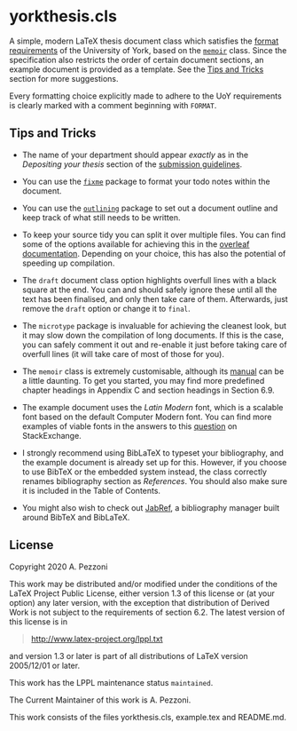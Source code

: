 # yorkthesis.cls

A simple, modern LaTeX thesis document class which satisfies the [format
requirements][format] of the University of York, based on the
[`memoir`][memoir] class. Since the specification also restricts the order of
certain document sections, an example document is provided as a template.
See the [Tips and Tricks](#tips-and-tricks) section for more suggestions.

Every formatting choice explicitly made to adhere to the UoY requirements is
clearly marked with a comment beginning with `FORMAT`.

[format]: https://www.york.ac.uk/research/graduate-school/academic/thesis/format/
[memoir]: https://ctan.org/pkg/memoir

## Tips and Tricks

- The name of your department should appear _exactly_ as in the _Depositing
  your thesis_ section of the [submission guidelines][guidelines].

- You can use the [`fixme`][fixme] package to format your
  todo notes within the document.

- You can use the [`outlining`][outlining] package to set
  out a document outline and keep track of what still needs to be written.

- To keep your source tidy you can split it over multiple files. You can find
  some of the options available for achieving this in the
  [overleaf][overleaf-large-project-management]
  [documentation][overleaf-multi-file-projects]. Depending on your choice, this
  has also the potential of speeding up compilation.

- The `draft` document class option highlights overfull lines with a black
  square at the end. You can and should safely ignore these until all the text
  has been finalised, and only then take care of them. Afterwards, just remove
  the `draft` option or change it to `final`.

- The `microtype` package is invaluable for achieving the cleanest look, but it
  may slow down the compilation of long documents. If this is the case, you can
  safely comment it out and re-enable it just before taking care of overfull
  lines (it will take care of most of those for you).

- The `memoir` class is extremely customisable, although its
  [manual][memoir-manual] can be a little daunting. To get you started, you may
  find more predefined chapter headings in Appendix C and section headings in
  Section 6.9.

- The example document uses the _Latin Modern_ font, which is a scalable font
  based on the default Computer Modern font. You can find more examples of
  viable fonts in the answers to this [question][fonts-question] on
  StackExchange.

- I strongly recommend using BibLaTeX to typeset your bibliography, and the
  example document is already set up for this. However, if you choose to use
  BibTeX or the embedded system instead, the class correctly renames
  bibliography section as _References_. You should also make sure it is included in the Table of Contents.

- You might also wish to check out [JabRef][jabref],
  a bibliography manager built around BibTeX and BibLaTeX.

[fixme]: https://ctan.org/pkg/fixme
[outlining]: https://ctan.org/pkg/outlining
[memoir-manual]: https://anorien.csc.warwick.ac.uk/mirrors/CTAN/macros/latex/contrib/memoir/memman.pdf
[guidelines]: https://www.york.ac.uk/research/graduate-school/academic/thesis/submit/
[jabref]: https://www.jabref.org/
[fonts-question]: https://tex.stackexchange.com/q/59702/27664
[overleaf-large-project-management]: https://www.overleaf.com/learn/latex/Management_in_a_large_project
[overleaf-multi-file-projects]: https://www.overleaf.com/learn/latex/Multi-file_LaTeX_projects

## License

Copyright 2020 A. Pezzoni

This work may be distributed and/or modified under the conditions of the LaTeX
Project Public License, either version 1.3 of this license or (at your option)
any later version, with the exception that distribution of Derived Work is not
subject to the requirements of section 6.2.
The latest version of this license is in

>  http://www.latex-project.org/lppl.txt

and version 1.3 or later is part of all distributions of LaTeX version
2005/12/01 or later.

This work has the LPPL maintenance status `maintained`.

The Current Maintainer of this work is A. Pezzoni.

This work consists of the files yorkthesis.cls, example.tex and README.md.

